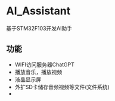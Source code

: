 # AI_Assistant
基于STM32F103开发AI助手

## 功能

- WIFI访问服务器ChatGPT
- 播放音乐，播放视频
- 液晶显示屏
- 外扩SD卡储存音频视频等文件(文件系统)
- 
